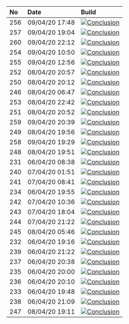 | No  | Date           | Build                                                                                                                                                       |
| :-- | :------------- | :---------------------------------------------------------------------------------------------------------------------------------------------------------- |
| 256 | 09/04/20 17:48 | [![Conclusion](https://img.shields.io/badge/build-fail-red)](https://github.com/e2e-boilerplate/webdriverio-commonjs-cucumber-assert/actions/runs/74775624) |
| 257 | 09/04/20 19:04 | [![Conclusion](https://img.shields.io/badge/build-fail-red)](https://github.com/e2e-boilerplate/webdriverio-commonjs-cucumber-assert/actions/runs/74813827) |
| 260 | 09/04/20 22:12 | [![Conclusion](https://img.shields.io/badge/build-fail-red)](https://github.com/e2e-boilerplate/webdriverio-commonjs-cucumber-assert/actions/runs/74916979) |
| 254 | 09/04/20 10:50 | [![Conclusion](https://img.shields.io/badge/build-fail-red)](https://github.com/e2e-boilerplate/webdriverio-commonjs-cucumber-assert/actions/runs/74498138) |
| 255 | 09/04/20 12:56 | [![Conclusion](https://img.shields.io/badge/build-fail-red)](https://github.com/e2e-boilerplate/webdriverio-commonjs-cucumber-assert/actions/runs/74588587) |
| 252 | 08/04/20 20:57 | [![Conclusion](https://img.shields.io/badge/build-fail-red)](https://github.com/e2e-boilerplate/webdriverio-commonjs-cucumber-assert/actions/runs/74022019) |
| 250 | 08/04/20 20:12 | [![Conclusion](https://img.shields.io/badge/build-fail-red)](https://github.com/e2e-boilerplate/webdriverio-commonjs-cucumber-assert/actions/runs/74006145) |
| 246 | 08/04/20 06:47 | [![Conclusion](https://img.shields.io/badge/build-fail-red)](https://github.com/e2e-boilerplate/webdriverio-commonjs-cucumber-assert/actions/runs/73477607) |
| 253 | 08/04/20 22:42 | [![Conclusion](https://img.shields.io/badge/build-fail-red)](https://github.com/e2e-boilerplate/webdriverio-commonjs-cucumber-assert/actions/runs/74075041) |
| 251 | 08/04/20 20:52 | [![Conclusion](https://img.shields.io/badge/build-fail-red)](https://github.com/e2e-boilerplate/webdriverio-commonjs-cucumber-assert/actions/runs/74020864) |
| 259 | 09/04/20 20:39 | [![Conclusion](https://img.shields.io/badge/build-fail-red)](https://github.com/e2e-boilerplate/webdriverio-commonjs-cucumber-assert/actions/runs/74871332) |
| 249 | 08/04/20 19:56 | [![Conclusion](https://img.shields.io/badge/build-fail-red)](https://github.com/e2e-boilerplate/webdriverio-commonjs-cucumber-assert/actions/runs/73984390) |
| 258 | 09/04/20 19:29 | [![Conclusion](https://img.shields.io/badge/build-fail-red)](https://github.com/e2e-boilerplate/webdriverio-commonjs-cucumber-assert/actions/runs/74830535) |
| 248 | 08/04/20 19:51 | [![Conclusion](https://img.shields.io/badge/build-fail-red)](https://github.com/e2e-boilerplate/webdriverio-commonjs-cucumber-assert/actions/runs/73981948) |
| 231 | 06/04/20 08:38 | [![Conclusion](https://img.shields.io/badge/build-fail-red)](https://github.com/e2e-boilerplate/webdriverio-commonjs-cucumber-assert/actions/runs/71793261) |
| 240 | 07/04/20 01:51 | [![Conclusion](https://img.shields.io/badge/build-fail-red)](https://github.com/e2e-boilerplate/webdriverio-commonjs-cucumber-assert/actions/runs/72426476) |
| 241 | 07/04/20 08:41 | [![Conclusion](https://img.shields.io/badge/build-fail-red)](https://github.com/e2e-boilerplate/webdriverio-commonjs-cucumber-assert/actions/runs/72685406) |
| 234 | 06/04/20 19:55 | [![Conclusion](https://img.shields.io/badge/build-fail-red)](https://github.com/e2e-boilerplate/webdriverio-commonjs-cucumber-assert/actions/runs/72250041) |
| 242 | 07/04/20 10:36 | [![Conclusion](https://img.shields.io/badge/build-fail-red)](https://github.com/e2e-boilerplate/webdriverio-commonjs-cucumber-assert/actions/runs/72771159) |
| 243 | 07/04/20 18:04 | [![Conclusion](https://img.shields.io/badge/build-fail-red)](https://github.com/e2e-boilerplate/webdriverio-commonjs-cucumber-assert/actions/runs/73076500) |
| 244 | 07/04/20 21:22 | [![Conclusion](https://img.shields.io/badge/build-fail-red)](https://github.com/e2e-boilerplate/webdriverio-commonjs-cucumber-assert/actions/runs/73179963) |
| 245 | 08/04/20 05:46 | [![Conclusion](https://img.shields.io/badge/build-fail-red)](https://github.com/e2e-boilerplate/webdriverio-commonjs-cucumber-assert/actions/runs/73439400) |
| 232 | 06/04/20 19:16 | [![Conclusion](https://img.shields.io/badge/build-fail-red)](https://github.com/e2e-boilerplate/webdriverio-commonjs-cucumber-assert/actions/runs/72236457) |
| 239 | 06/04/20 21:22 | [![Conclusion](https://img.shields.io/badge/build-fail-red)](https://github.com/e2e-boilerplate/webdriverio-commonjs-cucumber-assert/actions/runs/72305661) |
| 237 | 06/04/20 20:38 | [![Conclusion](https://img.shields.io/badge/build-fail-red)](https://github.com/e2e-boilerplate/webdriverio-commonjs-cucumber-assert/actions/runs/72283037) |
| 235 | 06/04/20 20:00 | [![Conclusion](https://img.shields.io/badge/build-fail-red)](https://github.com/e2e-boilerplate/webdriverio-commonjs-cucumber-assert/actions/runs/72253566) |
| 236 | 06/04/20 20:10 | [![Conclusion](https://img.shields.io/badge/build-fail-red)](https://github.com/e2e-boilerplate/webdriverio-commonjs-cucumber-assert/actions/runs/72269618) |
| 233 | 06/04/20 19:48 | [![Conclusion](https://img.shields.io/badge/build-fail-red)](https://github.com/e2e-boilerplate/webdriverio-commonjs-cucumber-assert/actions/runs/72248738) |
| 238 | 06/04/20 21:09 | [![Conclusion](https://img.shields.io/badge/build-fail-red)](https://github.com/e2e-boilerplate/webdriverio-commonjs-cucumber-assert/actions/runs/72296041) |
| 247 | 08/04/20 19:11 | [![Conclusion](https://img.shields.io/badge/build-fail-red)](https://github.com/e2e-boilerplate/webdriverio-commonjs-cucumber-assert/actions/runs/73966954) |